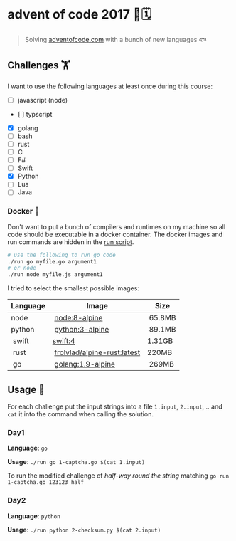 # advent of code 2017 🎄🗓

> Solving [adventofcode.com](http://adventofcode.com/2017/about) with a bunch of new languages 🐟

## Challenges 🏋️‍

I want to use the following languages at least once during this course:

* [ ] javascript (node)
* [ ] typscript
* [x] golang
* [ ] bash
* [ ] rust
* [ ] C
* [ ] F#
* [ ] Swift
* [x] Python
* [ ] Lua
* [ ] Java

### Docker 🐳

Don't want to put a bunch of compilers and runtimes on my machine so all code should be executable in a docker container. The docker images and run commands are hidden in the [run script](./run).

```sh
# use the following to run go code
./run go myfile.go argument1
# or node
./run node myfile.js argument1
```

I tried to select the smallest possible images:

| Language | Image | Size |
|----------|-------|------|
| node | [node:8-alpine](https://hub.docker.com/_/node/) | 65.8MB |
| python | [python:3-alpine](https://hub.docker.com/_/python/) | 89.1MB |
| swift | [swift:4](https://hub.docker.com/_/swift/) | 1.31GB |
| rust | [frolvlad/alpine-rust:latest](https://hub.docker.com/r/frolvlad/alpine-rust/) | 220MB |
| go | [golang:1.9-alpine](https://hub.docker.com/_/golang/) | 269MB |

## Usage 🏃‍

For each challenge put the input strings into a file `1.input`, `2.input`, .. and `cat` it into the command when calling the solution.

### Day1

**Language**: `go`

**Usage**: `./run go 1-captcha.go $(cat 1.input)`

To run the modified challenge of _half-way round the string_ matching `go run 1-captcha.go 123123 half`

### Day2

**Language**: `python`

**Usage**: `./run python 2-checksum.py $(cat 2.input)`

